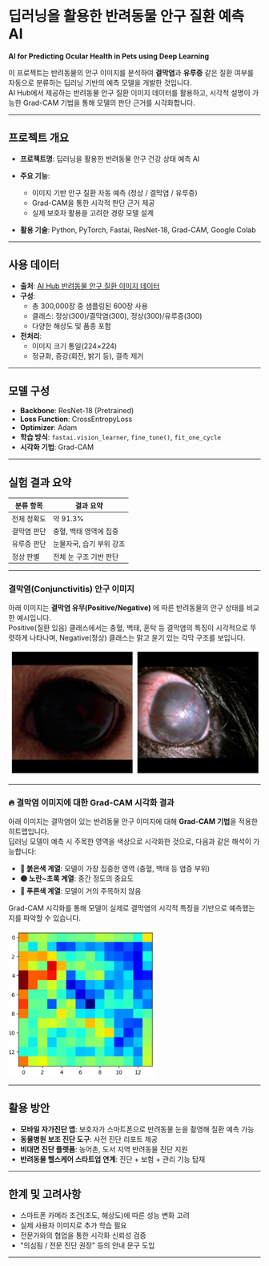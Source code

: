 # 딥러닝을 활용한 반려동물 안구 질환 예측 AI
**AI for Predicting Ocular Health in Pets using Deep Learning**

이 프로젝트는 반려동물의 안구 이미지를 분석하여 **결막염**과 **유루증** 같은 질환 여부를 자동으로 분류하는 딥러닝 기반의 예측 모델을 개발한 것입니다.  
AI Hub에서 제공하는 반려동물 안구 질환 이미지 데이터를 활용하고, 시각적 설명이 가능한 Grad-CAM 기법을 통해 모델의 판단 근거를 시각화합니다.

---

## 프로젝트 개요

- **프로젝트명**: 딥러닝을 활용한 반려동물 안구 건강 상태 예측 AI

- **주요 기능**:
  - 이미지 기반 안구 질환 자동 예측 (정상 / 결막염 / 유루증)
  - Grad-CAM을 통한 시각적 판단 근거 제공
  - 실제 보호자 활용을 고려한 경량 모델 설계
- **활용 기술**: Python, PyTorch, Fastai, ResNet-18, Grad-CAM, Google Colab

---

## 사용 데이터

- **출처**: [AI Hub 반려동물 안구 질환 이미지 데이터](https://www.aihub.or.kr/aihubdata/data/view.do?dataSetSn=562)
- **구성**:
  - 총 300,000장 중 샘플링된 600장 사용
  - 클래스: 정상(300)/결막염(300), 정상(300)/유루증(300)
  - 다양한 해상도 및 품종 포함
- **전처리**:
  - 이미지 크기 통일(224×224)
  - 정규화, 증강(회전, 밝기 등), 결측 제거

---

## 모델 구성

- **Backbone**: ResNet-18 (Pretrained)
- **Loss Function**: CrossEntropyLoss
- **Optimizer**: Adam
- **학습 방식**: `fastai.vision_learner`, `fine_tune()`, `fit_one_cycle`
- **시각화 기법**: Grad-CAM

---

## 실험 결과 요약

| 분류 항목     | 결과 요약 |
|--------------|-----------|
| 전체 정확도   | 약 91.3%  |
| 결막염 판단   | 충혈, 백태 영역에 집중 |
| 유루증 판단   | 눈물자국, 습기 부위 강조 |
| 정상 판별     | 전체 눈 구조 기반 판단 |

---

### 결막염(Conjunctivitis) 안구 이미지

아래 이미지는 **결막염 유무(Positive/Negative)** 에 따른 반려동물의 안구 상태를 비교한 예시입니다.  
Positive(질환 있음) 클래스에서는 충혈, 백태, 혼탁 등 결막염의 특징이 시각적으로 뚜렷하게 나타나며, Negative(정상) 클래스는 맑고 윤기 있는 각막 구조를 보입니다.

![결막염 이미지 예시](https://github.com/eunju429/pet-ocular-disease-ai/blob/main/sample-eyes.png?raw=true)

---

### 🔥 결막염 이미지에 대한 Grad-CAM 시각화 결과

아래 이미지는 결막염이 있는 반려동물 안구 이미지에 대해 **Grad-CAM 기법**을 적용한 히트맵입니다.  
딥러닝 모델이 예측 시 주목한 영역을 색상으로 시각화한 것으로, 다음과 같은 해석이 가능합니다:

- **🔴 붉은색 계열**: 모델이 가장 집중한 영역 (충혈, 백태 등 염증 부위)
- **🟡 노란~초록 계열**: 중간 정도의 중요도
- **🔵 푸른색 계열**: 모델이 거의 주목하지 않음

Grad-CAM 시각화를 통해 모델이 실제로 결막염의 시각적 특징을 기반으로 예측했는지를 파악할 수 있습니다.

![결막염 Grad-CAM 히트맵](https://github.com/eunju429/pet-ocular-disease-ai/blob/main/heatmap.png?raw=true)


---

## 활용 방안

- **모바일 자가진단 앱**: 보호자가 스마트폰으로 반려동물 눈을 촬영해 질환 예측 가능
- **동물병원 보조 진단 도구**: 사전 진단 리포트 제공
- **비대면 진단 플랫폼**: 농어촌, 도서 지역 반려동물 진단 지원
- **반려동물 헬스케어 스타트업 연계**: 진단 + 보험 + 관리 기능 탑재

---

##  한계 및 고려사항

- 스마트폰 카메라 조건(조도, 해상도)에 따른 성능 변화 고려
- 실제 사용자 이미지로 추가 학습 필요
- 전문가와의 협업을 통한 시각화 신뢰성 검증
- "의심됨 / 전문 진단 권장" 등의 안내 문구 도입

---




